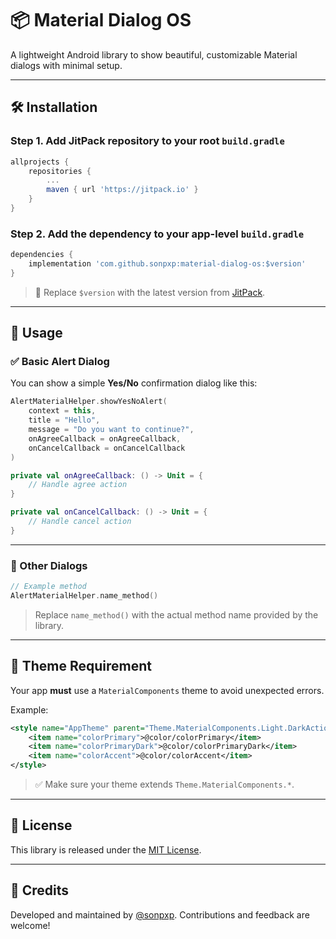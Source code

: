 # 📦 Material Dialog OS

A lightweight Android library to show beautiful, customizable Material dialogs with minimal setup.

---

## 🛠 Installation

### Step 1. Add JitPack repository to your root `build.gradle`

```groovy
allprojects {
    repositories {
        ...
        maven { url 'https://jitpack.io' }
    }
}
```

### Step 2. Add the dependency to your app-level `build.gradle`

```groovy
dependencies {
    implementation 'com.github.sonpxp:material-dialog-os:$version'
}
```

> 🔔 Replace `$version` with the latest version from [JitPack](https://jitpack.io/#sonpxp/material-dialog-os).

---

## 🚀 Usage

### ✅ Basic Alert Dialog

You can show a simple **Yes/No** confirmation dialog like this:

```kotlin
AlertMaterialHelper.showYesNoAlert(
    context = this,
    title = "Hello",
    message = "Do you want to continue?",
    onAgreeCallback = onAgreeCallback,
    onCancelCallback = onCancelCallback
)

private val onAgreeCallback: () -> Unit = {
    // Handle agree action
}

private val onCancelCallback: () -> Unit = {
    // Handle cancel action
}
```

---

### 📘 Other Dialogs

```kotlin
// Example method
AlertMaterialHelper.name_method()
```

> Replace `name_method()` with the actual method name provided by the library.

---

## 🎨 Theme Requirement

Your app **must** use a `MaterialComponents` theme to avoid unexpected errors.

Example:

```xml
<style name="AppTheme" parent="Theme.MaterialComponents.Light.DarkActionBar">
    <item name="colorPrimary">@color/colorPrimary</item>
    <item name="colorPrimaryDark">@color/colorPrimaryDark</item>
    <item name="colorAccent">@color/colorAccent</item>
</style>
```

> ✅ Make sure your theme extends `Theme.MaterialComponents.*`.

---

## 📄 License

This library is released under the [MIT License](LICENSE).

---

## 🙌 Credits

Developed and maintained by [@sonpxp](https://github.com/sonpxp). Contributions and feedback are welcome!

